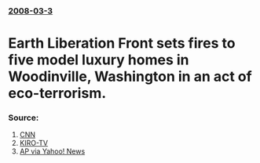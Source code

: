 ### [2008-03-3](/news/2008/03/3/index.md)

#  Earth Liberation Front sets fires to five model luxury homes in Woodinville, Washington in an act of eco-terrorism. 




### Source:

1. [CNN](http://www.cnn.com/2008/CRIME/03/03/seattle.fire/index.html)
2. [KIRO-TV](http://www.kirotv.com/news/15472392/detail.html)
3. [AP via Yahoo! News](http://news.yahoo.com/s/ap/20080303/ap_on_re_us/luxury_homes_fire;_ylt=AptBxXBxitEJKj6lanzdgBVH2ocA)
